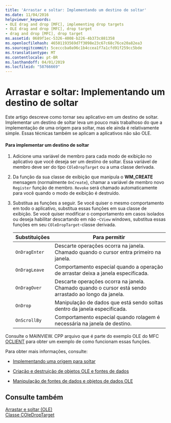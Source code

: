```yaml
---
title: 'Arrastar e soltar: Implementando um destino de soltar'
ms.date: 11/04/2016
helpviewer_keywords:
- OLE drag and drop [MFC], implementing drop targets
- OLE drag and drop [MFC], drop target
- drag and drop [MFC], drop target
ms.assetid: 0689f1ec-5326-4008-b226-4b373c881358
ms.openlocfilehash: 46501193569d7f3098e23c67c68c76ce20a82ea3
ms.sourcegitcommit: 5cecccba0a96c1b4ccea1f7a1cfd91f259cc5bde
ms.translationtype: MT
ms.contentlocale: pt-BR
ms.lasthandoff: 04/01/2019
ms.locfileid: "58766669"
---
```

# <a name="drag-and-drop-implementing-a-drop-target"></a>Arrastar e soltar: Implementando um destino de soltar

Este artigo descreve como tornar seu aplicativo em um destino de soltar. Implementar um destino de soltar leva um pouco mais trabalhoso do que a implementação de uma origem para soltar, mas ele ainda é relativamente simple. Essas técnicas também se aplicam a aplicativos não são OLE.

#### <a name="to-implement-a-drop-target"></a>Para implementar um destino de soltar

1. Adicione uma variável de membro para cada modo de exibição no aplicativo que você deseja ser um destino de soltar. Essa variável de membro deve ser do tipo `COleDropTarget` ou a uma classe derivada.

1. Da função da sua classe de exibição que manipula o **WM_CREATE** mensagem (normalmente `OnCreate`), chamar a variável de membro novo `Register` função de membro. `Revoke` será chamado automaticamente para você quando o modo de exibição é destruído.

1. Substitua as funções a seguir. Se você quiser o mesmo comportamento em todo o aplicativo, substitua essas funções em sua classe de exibição. Se você quiser modificar o comportamento em casos isolados ou deseja habilitar descartando em não -`CView` windows, substitua essas funções em seu `COleDropTarget`-classe derivada.

    |Substituições|Para permitir|
    |--------------|--------------|
    |`OnDragEnter`|Descarte operações ocorra na janela. Chamado quando o cursor entra primeiro na janela.|
    |`OnDragLeave`|Comportamento especial quando a operação de arrastar deixa a janela especificada.|
    |`OnDragOver`|Descarte operações ocorra na janela. Chamado quando o cursor está sendo arrastado ao longo da janela.|
    |`OnDrop`|Manipulação de dados que está sendo soltas dentro da janela especificada.|
    |`OnScrollBy`|Comportamento especial quando rolagem é necessária na janela de destino.|

Consulte o MAINVIEW. CPP arquivo que é parte do exemplo OLE do MFC [OCLIENT](../overview/visual-cpp-samples.md) para obter um exemplo de como funcionam essas funções.

Para obter mais informações, consulte:

- [Implementando uma origem para soltar](../mfc/drag-and-drop-implementing-a-drop-source.md)

- [Criação e destruição de objetos OLE e fontes de dados](../mfc/data-objects-and-data-sources-creation-and-destruction.md)

- [Manipulação de fontes de dados e objetos de dados OLE](../mfc/data-objects-and-data-sources-manipulation.md)

## <a name="see-also"></a>Consulte também

[Arrastar e soltar (OLE)](../mfc/drag-and-drop-ole.md)<br/>
[Classe COleDropTarget](../mfc/reference/coledroptarget-class.md)
